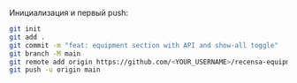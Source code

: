 
Инициализация и первый push:
```bash
git init
git add .
git commit -m "feat: equipment section with API and show-all toggle"
git branch -M main
git remote add origin https://github.com/<YOUR_USERNAME>/recensa-equipment-section.git
git push -u origin main
```


